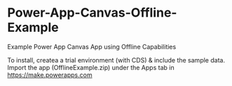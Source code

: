 # Power-App-Canvas-Offline-Example
Example Power App Canvas App using Offline Capabilities

To install, createa a trial environment (with CDS) & include the sample data.
Import the app (OfflineExample.zip) under the Apps tab in https://make.powerapps.com
